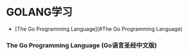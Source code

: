 # GOLANG学习
* [The Go Programming Language](#The Go Programming Language)




### The Go Programming Language (Go语言圣经中文版)
